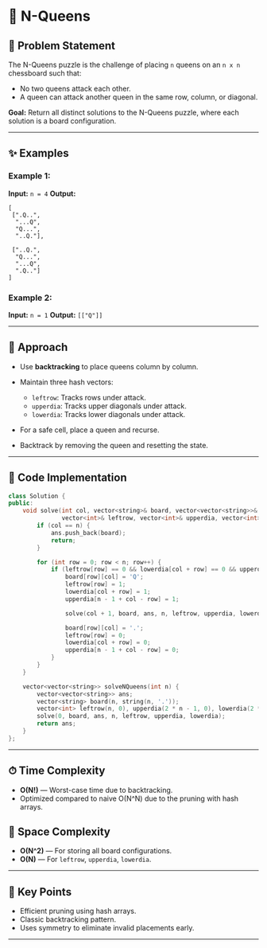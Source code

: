 
# 👑 N-Queens

## 📝 Problem Statement

The N-Queens puzzle is the challenge of placing `n` queens on an `n x n` chessboard such that:

* No two queens attack each other.
* A queen can attack another queen in the same row, column, or diagonal.

**Goal:** Return all distinct solutions to the N-Queens puzzle, where each solution is a board configuration.

---

## ✨ Examples

### Example 1:

**Input:** `n = 4`
**Output:**

```
[
 [".Q..",
  "...Q",
  "Q...",
  "..Q."],

 ["..Q.",
  "Q...",
  "...Q",
  ".Q.."]
]
```

### Example 2:

**Input:** `n = 1`
**Output:** `[["Q"]]`

---

## 🚀 Approach

* Use **backtracking** to place queens column by column.
* Maintain three hash vectors:

  * `leftrow`: Tracks rows under attack.
  * `upperdia`: Tracks upper diagonals under attack.
  * `lowerdia`: Tracks lower diagonals under attack.
* For a safe cell, place a queen and recurse.
* Backtrack by removing the queen and resetting the state.

---

## 🔢 Code Implementation

```cpp
class Solution {
public:
    void solve(int col, vector<string>& board, vector<vector<string>>& ans, int n,
               vector<int>& leftrow, vector<int>& upperdia, vector<int>& lowerdia) {
        if (col == n) {
            ans.push_back(board);
            return;
        }

        for (int row = 0; row < n; row++) {
            if (leftrow[row] == 0 && lowerdia[col + row] == 0 && upperdia[n - 1 + col - row] == 0) {
                board[row][col] = 'Q';
                leftrow[row] = 1;
                lowerdia[col + row] = 1;
                upperdia[n - 1 + col - row] = 1;

                solve(col + 1, board, ans, n, leftrow, upperdia, lowerdia);

                board[row][col] = '.';
                leftrow[row] = 0;
                lowerdia[col + row] = 0;
                upperdia[n - 1 + col - row] = 0;
            }
        }
    }

    vector<vector<string>> solveNQueens(int n) {
        vector<vector<string>> ans;
        vector<string> board(n, string(n, '.'));
        vector<int> leftrow(n, 0), upperdia(2 * n - 1, 0), lowerdia(2 * n - 1, 0);
        solve(0, board, ans, n, leftrow, upperdia, lowerdia);
        return ans;
    }
};
```

---

## ⏱ Time Complexity

* **O(N!)** — Worst-case time due to backtracking.
* Optimized compared to naive O(N^N) due to the pruning with hash arrays.

## 💾 Space Complexity

* **O(N^2)** — For storing all board configurations.
* **O(N)** — For `leftrow`, `upperdia`, `lowerdia`.

---

## 🌟 Key Points

* Efficient pruning using hash arrays.
* Classic backtracking pattern.
* Uses symmetry to eliminate invalid placements early.

---

